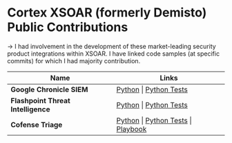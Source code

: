 # Cortex XSOAR (formerly Demisto) Public Contributions

-> I had involvement in the development of these market-leading security product integrations within XSOAR. I have linked code samples (at specific commits) for which I had majority contribution.

| Name                                      | Links                                                                                                                                                                                                                             |
|-------------------------------------------|-----------------------------------------------------------------------------------------------------------------------------------------------------------------------------------------------------------------------------------|
| **Google Chronicle SIEM**                  | [Python](https://github.com/demisto/content/pull/18899/commits/e5af8a68bb286ee273a264e53bbd8b1def301699#diff-e8b162d5a86bd12793ab9857a297fee64340857f6f9c7b3ac48d1582dd9ba4f9) \| [Python Tests](https://github.com/demisto/content/pull/18899/commits/e5af8a68bb286ee273a264e53bbd8b1def301699#diff-8dbe380955b8f572015babd15f2b428ccb0380f24e9f9a10af22ffe3b0dfa4df)
| **Flashpoint Threat Intelligence**          | [Python](https://github.com/demisto/content/blob/a3f8f071020fd8b42523c6f7bf31c66f8769fc61/Packs/Flashpoint/Integrations/Flashpoint/Flashpoint.py) \| [Python Tests](https://github.com/demisto/content/blob/a3f8f071020fd8b42523c6f7bf31c66f8769fc61/Packs/Flashpoint/Integrations/Flashpoint/Flashpoint_test.py) 
| **Cofense Triage**          | [Python](https://github.com/demisto/content/blob/aa5097a1135b6b6bd1aab12c7431969b9ccf5e18/Packs/CofenseTriage/Integrations/CofenseTriagev3/CofenseTriagev3.py) \| [Python Tests](https://github.com/demisto/content/blob/aa5097a1135b6b6bd1aab12c7431969b9ccf5e18/Packs/CofenseTriage/Integrations/CofenseTriagev3/CofenseTriagev3_test.py) \| [Playbook](https://github.com/demisto/content/tree/a3f8f071020fd8b42523c6f7bf31c66f8769fc61/Packs/CofenseTriage/Playbooks)  
